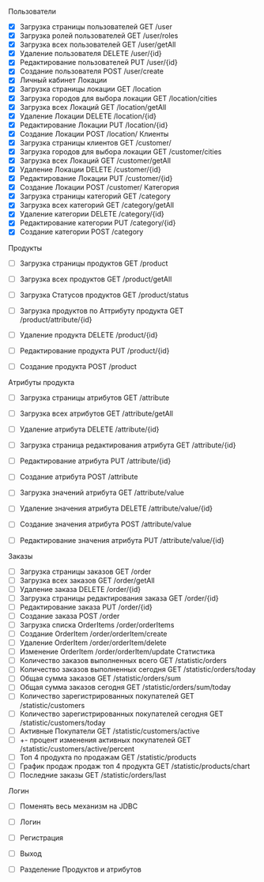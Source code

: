 Пользователи
- [x] Загрузка страницы пользователей GET /user
- [x] Загрузка ролей пользователей GET /user/roles
- [x] Загрузка всех пользователей GET /user/getAll
- [x] Удаление пользователя DELETE /user/{id}
- [x] Редактирование пользователей PUT /user/{id}
- [x] Создание пользователя POST /user/create
- [x] Личный кабинет
Локации
- [x] Загрузка страницы локации GET /location
- [x] Загрузка городов для выбора локации GET /location/cities
- [x] Загрузка всех Локаций GET /location/getAll
- [x] Удаление Локации DELETE /location/{id}
- [x] Редактирование Локации PUT /location/{id}
- [x] Создание Локации POST /location/
Клиенты
- [x] Загрузка страницы клиентов GET /customer/
- [x] Загрузка городов для выбора локации GET /customer/cities
- [x] Загрузка всех Локаций GET /customer/getAll
- [x] Удаление Локации DELETE /customer/{id}
- [x] Редактирование Локации PUT /customer/{id}
- [x] Создание Локации POST /customer/
Категория
- [x] Загрузка страницы категорий GET /category
- [x] Загрузка всех категорий GET /category/getAll
- [x] Удаление категории DELETE /category/{id}
- [x] Редактирование категории PUT /category/{id}
- [x] Создание категории POST /category

Продукты
- [ ] Загрузка страницы продуктов GET /product
- [ ] Загрузка всех продуктов GET /product/getAll
- [ ] Загрузка Статусов продуктов GET /product/status
- [ ] Загрузка продуктов по Аттрибуту продукта GET /product/attribute/{id}
- [ ] Удаление продукта DELETE /product/{id}
- [ ] Редактирование продукта PUT /product/{id}
- [ ] Создание продукта POST /product


Атрибуты продукта
- [ ] Загрузка страницы атрибутов GET /attribute
- [ ] Загрузка всех атрибутов GET /attribute/getAll
- [ ] Удаление атрибута DELETE /attribute/{id}
- [ ] Загрузка страница редактирования атрибута GET /attribute/{id}
- [ ] Редактирование атрибута PUT /attribute/{id}
- [ ] Создание атрибута POST /attribute
- [ ] Загрузка значений атрибута GET /attribute/value
- [ ] Удаление значения атрибута DELETE /attribute/value/{id}
- [ ] Создание значения атрибута POST /attribute/value
- [ ] Редактирование значения атрибута PUT /attribute/value/{id}


Заказы
- [ ] Загрузка страницы заказов GET /order
- [ ] Загрузка всех заказов GET /order/getAll
- [ ] Удаление заказа DELETE /order/{id}
- [ ] Загрузка страницы редактирования заказа GET /order/{id}
- [ ] Редактирование заказа PUT /order/{id}
- [ ] Создание заказа POST /order
- [ ] Загрузка списка OrderItems /order/orderItems
- [ ] Создание OrderItem /order/orderItem/create
- [ ] Удаление OrderItem /order/orderItem/delete
- [ ] Изменение OrderItem /order/orderItem/update
Статистика
- [ ] Количество заказов выполненных всего GET /statistic/orders
- [ ] Количество заказов выполненных сегодня GET /statistic/orders/today
- [ ] Общая сумма заказов GET /statistic/orders/sum
- [ ] Общая сумма заказов сегодня GET /statistic/orders/sum/today
- [ ] Количество зарегистрированных покупателей GET /statistic/customers
- [ ] Количество зарегистрированных покупателей сегодня GET /statistic/customers/today
- [ ] Активные Покупатели GET /statistic/customers/active
- [ ] +- процент изменения активных покупателей GET /statistic/customers/active/percent
- [ ] Топ 4 продукта по продажам GET /statistic/products
- [ ] График продаж продаж топ 4 продукта GET /statistic/products/chart
- [ ] Последние заказы GET /statistic/orders/last

Логин
- [ ] Поменять весь механизм на JDBC
- [ ] Логин
- [ ] Регистрация
- [ ] Выход


- [ ]  Разделение Продуктов и атрибутов
